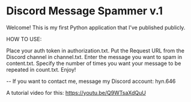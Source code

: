 # Discord Message Spammer v.1
Welcome! This is my first Python application that I’ve published publicly.

HOW TO USE:

Place your auth token in authorization.txt.
Put the Request URL from the Discord channel in channel.txt.
Enter the message you want to spam in content.txt.
Specify the number of times you want your message to be repeated in count.txt.
Enjoy!

-- If you want to contact me, message my Discord account: hyn.646

A tutorial video for this:
https://youtu.be/Q9WTsaXdQuU
